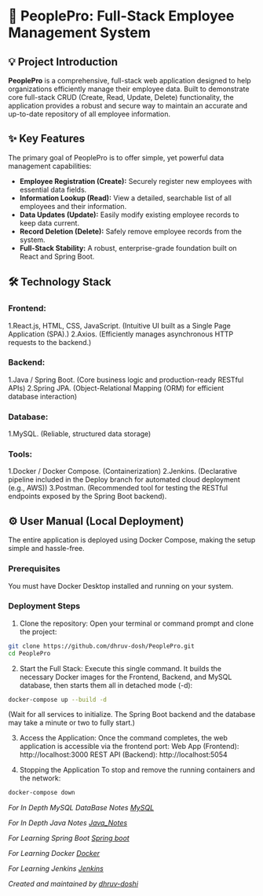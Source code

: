 # 👥 PeoplePro: Full-Stack Employee Management System

## 💡 Project Introduction

**PeoplePro** is a comprehensive, full-stack web application designed to help organizations efficiently manage their employee data. Built to demonstrate core full-stack CRUD (Create, Read, Update, Delete) functionality, the application provides a robust and secure way to maintain an accurate and up-to-date repository of all employee information.

## ✨ Key Features

The primary goal of PeoplePro is to offer simple, yet powerful data management capabilities:

  * **Employee Registration (Create):** Securely register new employees with essential data fields.
  * **Information Lookup (Read):** View a detailed, searchable list of all employees and their information.
  * **Data Updates (Update):** Easily modify existing employee records to keep data current.
  * **Record Deletion (Delete):** Safely remove employee records from the system.
  * **Full-Stack Stability:** A robust, enterprise-grade foundation built on React and Spring Boot.

## 🛠️ Technology Stack
### Frontend:
1.React.js, HTML, CSS, JavaScript. (Intuitive UI built as a Single Page Application (SPA).)
2.Axios. (Efficiently manages asynchronous HTTP requests to the backend.)

### Backend: 
1.Java / Spring Boot. (Core business logic and production-ready RESTful APIs)
2.Spring JPA. (Object-Relational Mapping (ORM) for efficient database interaction)

### Database:
1.MySQL. (Reliable, structured data storage)

### Tools:
1.Docker / Docker Compose. (Containerization)
2.Jenkins. (Declarative pipeline included in the Deploy branch for automated cloud deployment (e.g., AWS))
3.Postman. (Recommended tool for testing the RESTful endpoints exposed by the Spring Boot backend).

## ⚙️ User Manual (Local Deployment)
The entire application is deployed using Docker Compose, making the setup simple and hassle-free.

### Prerequisites
You must have Docker Desktop installed and running on your system.

### Deployment Steps

1. Clone the repository: Open your terminal or command prompt and clone the project:
```bash
git clone https://github.com/dhruv-dosh/PeoplePro.git
cd PeoplePro
```
2. Start the Full Stack: Execute this single command. 
It builds the necessary Docker images for the Frontend, Backend, and MySQL database, then starts them all in detached mode (-d):
```bash
docker-compose up --build -d
```
(Wait for all services to initialize. The Spring Boot backend and the database may take a minute or two to fully start.)

3. Access the Application: Once the command completes, the web application is accessible via the frontend port:
Web App (Frontend): http://localhost:3000
REST API (Backend): http://localhost:5054

4. Stopping the Application
To stop and remove the running containers and the network:

```bash
docker-compose down
```
*For In Depth MySQL DataBase Notes [MySQL](https://github.com/dhruv-dosh/MySQL_Relational_Database_Notes)*
 
 *For In Depth Java Notes [Java_Notes](https://github.com/dhruv-dosh/Java_In_Depth_Notes)*
 
 *For Learning Spring Boot [Spring boot](https://github.com/dhruv-dosh/Spring_Java_Framework)*
 
 *For Learning Docker [Docker](https://github.com/dhruv-dosh/Docker_Notes_And_Commands)*
 
 *For Learning Jenkins [Jenkins](https://github.com/dhruv-dosh/Jenkins_Declarative_Pipeline_Setup)*

*Created and maintained by [dhruv-doshi](https://github.com/dhruv-dosh)*
